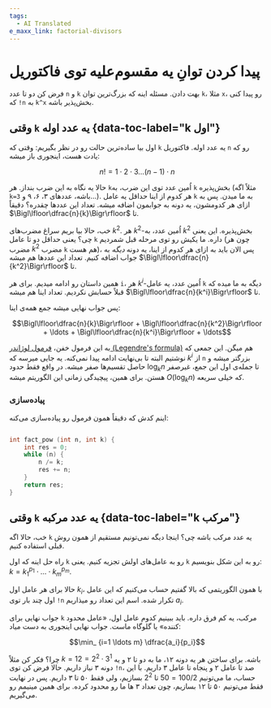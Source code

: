 ```yaml
---
tags:
  - AI Translated
e_maxx_link: factorial-divisors
---
```


# پیدا کردن توانِ یه مقسوم‌علیه توی فاکتوریل

فرض کن دو تا عدد `n` و `k` بهت دادن. مسئله اینه که بزرگ‌ترین توان `k`، مثلا `x`، رو پیدا کنی که `!n` به `k^x` بخش‌پذیر باشه.

## وقتی `k` یه عدد اوله {data-toc-label="k اول"}

اول بیا ساده‌ترین حالت رو در نظر بگیریم: وقتی که `k` یه عدد اوله. فاکتوریل `n` رو که یادت هست، اینجوری باز میشه:

$$n! = 1 \cdot 2 \cdot 3 \ldots (n-1) \cdot n$$

حالا یه نگاه به این ضرب بنداز. هر `k`اُمین عدد توی این ضرب، به `k` بخش‌پذیره (مثلاً اگه `k=3` باشه، عددهای ۳، ۶، ۹ و...). هر کدوم از اینا حداقل یه عامل `k` به ما میدن. پس به ازای هر کدومشون، یه دونه به جوابمون اضافه میشه. تعداد این عددها چقدره؟ دقیقاً $\Bigl\lfloor\dfrac{n}{k}\Bigr\rfloor$ تا.

خب، حالا بیا بریم سراغ مضرب‌های $k^2$. هر $k^2$-اُمین عدد، به $k^2$ بخش‌پذیره. این یعنی چی؟ یعنی حداقل دو تا عامل `k` داره. ما یکیش رو توی مرحله قبل شمردیم (چون هر مضرب $k^2$ مضرب `k` هم هست)، پس الان باید به ازای هر کدوم از اینا، یه دونه *دیگه* به جواب اضافه کنیم. تعداد این عددها هم میشه $\Bigl\lfloor\dfrac{n}{k^2}\Bigr\rfloor$ تا.

همین داستان رو ادامه میدیم. برای هر `i`، هر $k^i$-اُمین عدد، یه عامل `k` دیگه به ما میده که قبلاً حسابش نکردیم. تعداد اینا هم میشه $\Bigl\lfloor\dfrac{n}{k^i}\Bigr\rfloor$ تا.

پس جواب نهایی میشه جمع همه‌ی اینا:

$$\Bigl\lfloor\dfrac{n}{k}\Bigr\rfloor + \Bigl\lfloor\dfrac{n}{k^2}\Bigr\rfloor + \ldots + \Bigl\lfloor\dfrac{n}{k^i}\Bigr\rfloor + \ldots$$

به این فرمول خفن، [فرمول لوژاندر (Legendre's formula)](https://en.wikipedia.org/wiki/Legendre%27s_formula) هم میگن.
این جمعی که نوشتیم البته تا بی‌نهایت ادامه پیدا نمی‌کنه. یه جایی میرسه که $k^i$ از `n` بزرگتر میشه و حاصل تقسیم‌ها صفر میشه. در واقع فقط حدود $\log_k n$ تا جمله‌ی اول این جمع، غیرصفر هستن. برای همین، پیچیدگی زمانی این الگوریتم میشه $O(\log_k n)$ که خیلی سریعه.

### پیاده‌سازی

اینم کدش که دقیقاً همون فرمول رو پیاده‌سازی می‌کنه:

```cpp

int fact_pow (int n, int k) {
	int res = 0;
	while (n) {
		n /= k;
		res += n;
	}
	return res;
}

```

## وقتی `k` یه عدد مرکبه {data-toc-label="k مرکب"}

خب، حالا اگه `k` یه عدد مرکب باشه چی؟ اینجا دیگه نمی‌تونیم مستقیم از همون روش قبلی استفاده کنیم.

راه حل اینه که اول `k` رو به عامل‌های اولش تجزیه کنیم. یعنی `k` رو به این شکل بنویسیم: $k = k_1^{p_1} \cdot \ldots \cdot k_m^{p_m}$.

حالا برای هر عامل اول $k_i$، با همون الگوریتمی که بالا گفتیم حساب می‌کنیم که این عامل اول چند بار توی `!n` تکرار شده. اسم این تعداد رو میذاریم $a_i$.

جواب نهایی برای `k` مرکب، یه کم فرق داره. باید ببینیم کدوم عامل اول، «عامل محدود کننده» یا گلوگاه ماست. جواب نهایی اینجوری به دست میاد:

$$\min_ {i=1 \ldots m} \dfrac{a_i}{p_i}$$

چرا؟ فکر کن مثلاً $k = 12 = 2^2 \cdot 3^1$ باشه. برای ساختن هر یه دونه ۱۲، ما به دو تا ۲ و یه دونه ۳ نیاز داریم. حالا فرض کن توی `!n`، صد تا عامل ۲ و پنجاه تا عامل ۳ داریم. با این حساب، ما می‌تونیم $100/2 = 50$ تا $2^2$ بسازیم، ولی فقط ۵۰ تا ۳ داریم. پس در نهایت فقط می‌تونیم ۵۰ تا ۱۲ بسازیم، چون تعداد ۳ ها ما رو محدود کرده. برای همین مینیمم رو می‌گیریم.